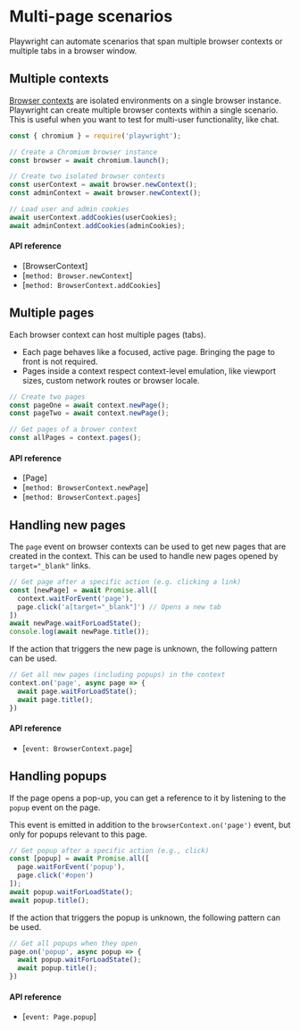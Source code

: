 # Multi-page scenarios

Playwright can automate scenarios that span multiple browser contexts or multiple
tabs in a browser window.

<!-- GEN:toc-top-level -->
<!-- GEN:stop -->

## Multiple contexts

[Browser contexts](core-concepts.md#browser-contexts) are isolated environments
on a single browser instance. Playwright can create multiple browser contexts
within a single scenario. This is useful when you want to test for
multi-user functionality, like chat.

```js
const { chromium } = require('playwright');

// Create a Chromium browser instance
const browser = await chromium.launch();

// Create two isolated browser contexts
const userContext = await browser.newContext();
const adminContext = await browser.newContext();

// Load user and admin cookies
await userContext.addCookies(userCookies);
await adminContext.addCookies(adminCookies);
```

#### API reference

- [BrowserContext]
- [`method: Browser.newContext`]
- [`method: BrowserContext.addCookies`]

## Multiple pages

Each browser context can host multiple pages (tabs).

* Each page behaves like a focused, active page. Bringing the page to front
  is not required.
* Pages inside a context respect context-level emulation, like viewport sizes,
  custom network routes or browser locale.

```js
// Create two pages
const pageOne = await context.newPage();
const pageTwo = await context.newPage();

// Get pages of a brower context
const allPages = context.pages();
```

#### API reference

- [Page]
- [`method: BrowserContext.newPage`]
- [`method: BrowserContext.pages`]

## Handling new pages

The `page` event on browser contexts can be used to get new pages that are
created in the context. This can be used to handle new pages opened by
`target="_blank"` links.

```js
// Get page after a specific action (e.g. clicking a link)
const [newPage] = await Promise.all([
  context.waitForEvent('page'),
  page.click('a[target="_blank"]') // Opens a new tab
])
await newPage.waitForLoadState();
console.log(await newPage.title());
```

If the action that triggers the new page is unknown, the following pattern can be used.

```js
// Get all new pages (including popups) in the context
context.on('page', async page => {
  await page.waitForLoadState();
  await page.title();
})
```

#### API reference

- [`event: BrowserContext.page`]

## Handling popups

If the page opens a pop-up, you can get a reference to it by listening to the
`popup` event on the page.

This event is emitted in addition to the `browserContext.on('page')` event, but
only for popups relevant to this page.

```js
// Get popup after a specific action (e.g., click)
const [popup] = await Promise.all([
  page.waitForEvent('popup'),
  page.click('#open')
]);
await popup.waitForLoadState();
await popup.title();
```

If the action that triggers the popup is unknown, the following pattern can be used.

```js
// Get all popups when they open
page.on('popup', async popup => {
  await popup.waitForLoadState();
  await popup.title();
})
```

#### API reference

- [`event: Page.popup`]
